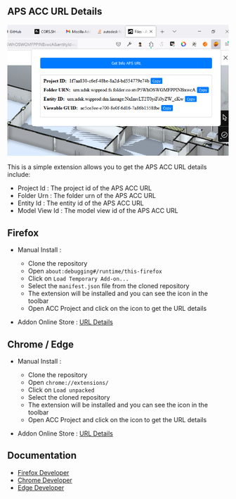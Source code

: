## APS ACC URL Details

[![Watch the video](./docs/firefox_2HDrgBUFOh.png)](./docs/firefox_P2JntgcXSn.mp4)

This is a simple extension allows you to get the APS ACC URL details include: 

- Project Id : The project id of the APS ACC URL
- Folder Urn : The folder urn of the APS ACC URL
- Entity Id : The entity id of the APS ACC URL
- Model View Id : The model view id of the APS ACC URL

## Firefox

- Manual Install :
    - Clone the repository
    - Open `about:debugging#/runtime/this-firefox`
    - Click on `Load Temporary Add-on...`
    - Select the `manifest.json` file from the cloned repository
    - The extension will be installed and you can see the icon in the toolbar
    - Open ACC Project and click on the icon to get the URL details

- Addon Online Store : [URL Details](https://addons.mozilla.org/en-US/firefox/addon/url-details-acc/)

## Chrome / Edge

- Manual Install :
    - Clone the repository
    - Open `chrome://extensions/`
    - Click on `Load unpacked`
    - Select the cloned repository
    - The extension will be installed and you can see the icon in the toolbar
    - Open ACC Project and click on the icon to get the URL details

- Addon Online Store : [URL Details](...)

## Documentation 

- [Firefox Developer](https://addons.mozilla.org/en-US/developers/addon/url-details-acc/edit)
- [Chrome Developer](https://chrome.google.com/webstore/devconsole/)
- [Edge Developer](https://partner.microsoft.com/en-us/dashboard/microsoftedge/overview)
